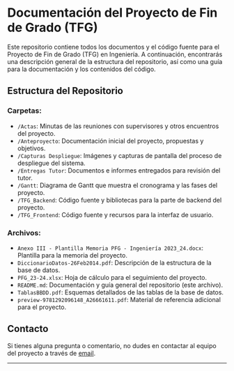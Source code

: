 # Documentación del Proyecto de Fin de Grado (TFG)

Este repositorio contiene todos los documentos y el código fuente para el Proyecto de Fin de Grado (TFG) en Ingeniería. A continuación, encontrarás una descripción general de la estructura del repositorio, así como una guía para la documentación y los contenidos del código.

## Estructura del Repositorio

### Carpetas:

- `/Actas`: Minutas de las reuniones con supervisores y otros encuentros del proyecto.
- `/Anteproyecto`: Documentación inicial del proyecto, propuestas y objetivos.
- `/Capturas Despliegue`: Imágenes y capturas de pantalla del proceso de despliegue del sistema.
- `/Entregas Tutor`: Documentos e informes entregados para revisión del tutor.
- `/Gantt`: Diagrama de Gantt que muestra el cronograma y las fases del proyecto.
- `/TFG_Backend`: Código fuente y bibliotecas para la parte de backend del proyecto.
- `/TFG_Frontend`: Código fuente y recursos para la interfaz de usuario.

### Archivos:

- `Anexo III - Plantilla Memoria PFG - Ingeniería 2023_24.docx`: Plantilla para la memoria del proyecto.
- `DiccionarioDatos-26Feb2014.pdf`: Descripción de la estructura de la base de datos.
- `PFG_23-24.xlsx`: Hoja de cálculo para el seguimiento del proyecto.
- `README.md`: Documentación y guía general del repositorio (este archivo).
- `TablasBBDD.pdf`: Esquemas detallados de las tablas de la base de datos.
- `preview-9781292096148_A26661611.pdf`: Material de referencia adicional para el proyecto.



## Contacto

Si tienes alguna pregunta o comentario, no dudes en contactar al equipo del proyecto a través de [email](mailto:diego.vinalslage@ejemplo.com).

---

